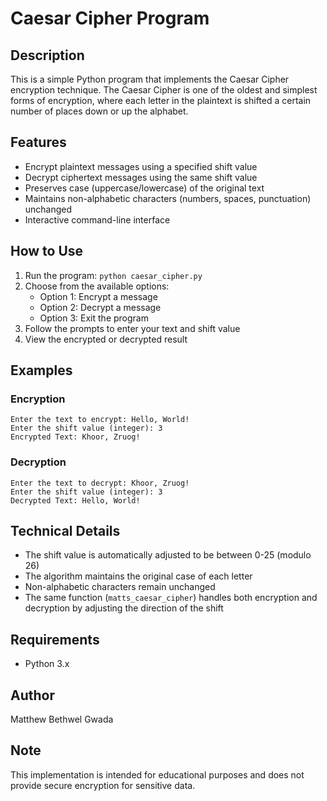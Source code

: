 # Caesar Cipher Program

## Description
This is a simple Python program that implements the Caesar Cipher encryption technique. The Caesar Cipher is one of the oldest and simplest forms of encryption, where each letter in the plaintext is shifted a certain number of places down or up the alphabet.

## Features
- Encrypt plaintext messages using a specified shift value
- Decrypt ciphertext messages using the same shift value
- Preserves case (uppercase/lowercase) of the original text
- Maintains non-alphabetic characters (numbers, spaces, punctuation) unchanged
- Interactive command-line interface

## How to Use

1. Run the program: `python caesar_cipher.py`
2. Choose from the available options:
   - Option 1: Encrypt a message
   - Option 2: Decrypt a message
   - Option 3: Exit the program
3. Follow the prompts to enter your text and shift value
4. View the encrypted or decrypted result

## Examples

### Encryption
```
Enter the text to encrypt: Hello, World!
Enter the shift value (integer): 3
Encrypted Text: Khoor, Zruog!
```

### Decryption
```
Enter the text to decrypt: Khoor, Zruog!
Enter the shift value (integer): 3
Decrypted Text: Hello, World!
```

## Technical Details
- The shift value is automatically adjusted to be between 0-25 (modulo 26)
- The algorithm maintains the original case of each letter
- Non-alphabetic characters remain unchanged
- The same function (`matts_caesar_cipher`) handles both encryption and decryption by adjusting the direction of the shift

## Requirements
- Python 3.x

## Author
Matthew Bethwel Gwada

## Note
This implementation is intended for educational purposes and does not provide secure encryption for sensitive data.

